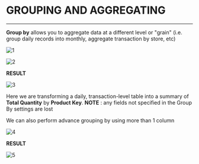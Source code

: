 # GROUPING AND AGGREGATING
___

**Group by** allows you to aggregate data at a different level or "grain" (i.e. group daily records into monthly, aggregate transaction by store, etc)

![1](https://github.com/anaswick/my_portfolio/assets/24541471/d6be6910-6aff-42eb-9e1c-43ec48faaa31)

![2](https://github.com/anaswick/my_portfolio/assets/24541471/556ec372-d857-45b1-a432-10df7d7440ce)

**RESULT**

![3](https://github.com/anaswick/my_portfolio/assets/24541471/ac65db68-3aa2-419b-bee5-d552fefdeb4d)

Here we are transforming a daily, transaction-level table into a summary of **Total Quantity** by **Product Key**.
**NOTE** : any fields not specified in the Group By settings are lost

We can also perform advance grouping by using more than 1 column

![4](https://github.com/anaswick/my_portfolio/assets/24541471/adef2d88-8039-445f-ba87-5ec35c405535)

**RESULT**

![5](https://github.com/anaswick/my_portfolio/assets/24541471/32d00d1a-da74-4816-a96b-275f9bd756d8)



